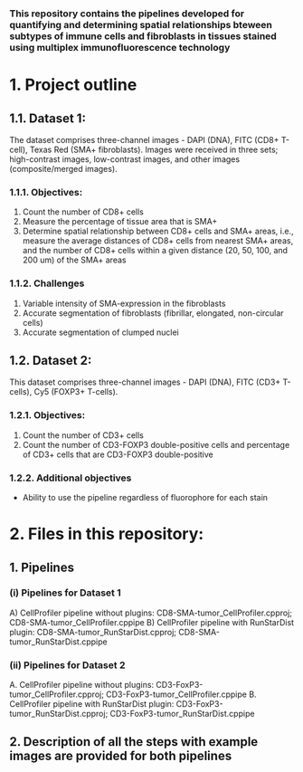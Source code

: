 ### This repository contains the pipelines developed for quantifying and determining spatial relationships bteween subtypes of immune cells and fibroblasts in tissues stained using multiplex immunofluorescence technology

# 1. Project outline

## 1.1. Dataset 1:
The dataset comprises three-channel images - DAPI (DNA), FITC (CD8+ T-cell), Texas Red (SMA+ fibroblasts). Images were received in three sets; high-contrast images, low-contrast images, and other images (composite/merged images).

### 1.1.1. Objectives:
1) Count the number of CD8+ cells
2) Measure the percentage of tissue area that is SMA+
3) Determine spatial relationship between CD8+ cells and SMA+ areas, i.e., measure the average distances of CD8+ cells from nearest SMA+ areas, and the number of CD8+ cells within a given distance (20, 50, 100, and 200 um) of the SMA+ areas

### 1.1.2. Challenges
1) Variable intensity of SMA-expression in the fibroblasts
2) Accurate segmentation of fibroblasts (fibrillar, elongated, non-circular cells)
3) Accurate segmentation of clumped nuclei

## 1.2. Dataset 2:
This dataset comprises three-channel images - DAPI (DNA), FITC (CD3+ T-cells), Cy5 (FOXP3+ T-cells).

### 1.2.1. Objectives:
1) Count the number of CD3+ cells
2) Count the number of CD3-FOXP3 double-positive cells and percentage of CD3+ cells that are CD3-FOXP3 double-positive

### 1.2.2. Additional objectives
 - Ability to use the pipeline regardless of fluorophore for each stain

# 2. Files in this repository:

## 1. Pipelines

### (i) Pipelines for Dataset 1
A) CellProfiler pipeline without plugins: CD8-SMA-tumor_CellProfiler.cpproj; CD8-SMA-tumor_CellProfiler.cppipe
B) CellProfiler pipeline with RunStarDist plugin: CD8-SMA-tumor_RunStarDist.cpproj; CD8-SMA-tumor_RunStarDist.cppipe

### (ii) Pipelines for Dataset 2
A. CellProfiler pipeline without plugins: CD3-FoxP3-tumor_CellProfiler.cpproj; CD3-FoxP3-tumor_CellProfiler.cppipe
B. CellProfiler pipeline with RunStarDist plugin: CD3-FoxP3-tumor_RunStarDist.cpproj; CD3-FoxP3-tumor_RunStarDist.cppipe

## 2. Description of all the steps with example images are provided for both pipelines
